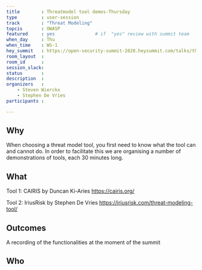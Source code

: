 ```yaml
---
title        : Threatmodel tool demos-Thursday
type         : user-session
track        : "Threat Modeling"
topcis       : OWASP
featured     : yes               # if  "yes" review with summit team
when_day     : Thu
when_time    : WS-1
hey_summit   : https://open-security-summit-2020.heysummit.com/talks/threatmodel-tool-demos/
room_layout  :
room_id      : 
session_slack: 
status       : 
description  : 
organizers   :
    - Steven Wierckx
    - Stephen De Vries
participants :

---
```


## Why
When choosing a threat model tool, you first need to know what the tool can and cannot do. In order to facilitate this we are organising a number of demonstrations of tools, each 30 minutes long.

## What
Tool 1: CAIRIS by Duncan Ki-Aries
https://cairis.org/

Tool 2: IriusRisk by Stephen De Vries
https://iriusrisk.com/threat-modeling-tool/


## Outcomes
A recording of the functionalities at the moment of the summit

## Who
